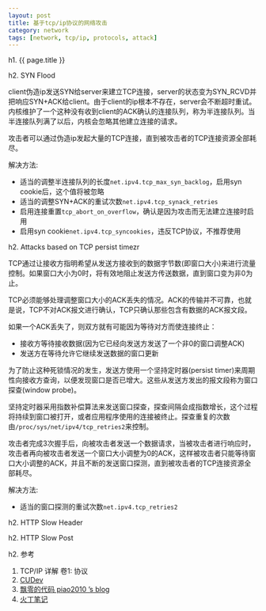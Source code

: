 ```yaml
---
layout: post
title: 基于tcp/ip协议的网络攻击
category: network
tags: [network, tcp/ip, protocols, attack]
---
```


h1. {{ page.title }}

h2. SYN Flood

client伪造ip发送SYN给server来建立TCP连接，server的状态变为SYN_RCVD并把响应SYN+ACK给client。由于client的ip根本不存在，server会不断超时重试。内核维护了一个这种没有收到client的ACK确认的连接队列，称为半连接队列。当半连接队列满了以后，内核会忽略其他建立连接的请求。

攻击者可以通过伪造ip发起大量的TCP连接，直到被攻击者的TCP连接资源全部耗尽。

解决方法:

* 适当的调整半连接队列的长度`net.ipv4.tcp_max_syn_backlog`，启用syn cookie后，这个值将被忽略
* 适当的调整SYN+ACK的重试次数`net.ipv4.tcp_synack_retries`
* 启用连接重置`tcp_abort_on_overflow`，确认是因为攻击而无法建立连接时启用
* 启用syn cookie`net.ipv4.tcp_syncookies`，违反TCP协议，不推荐使用

h2. Attacks based on TCP persist timezr

TCP通过让接收方指明希望从发送方接收到的数据字节数(即窗口大小)来进行流量控制。如果窗口大小为0时，将有效地阻止发送方传送数据，直到窗口变为非0为止。

TCP必须能够处理调整窗口大小的ACK丢失的情况。ACK的传输并不可靠，也就是说，TCP不对ACK报文进行确认，TCP只确认那些包含有数据的ACK报文段。

如果一个ACK丢失了，则双方就有可能因为等待对方而使连接终止：

* 接收方等待接收数据(因为它已经向发送方发送了一个非0的窗口调整ACK)
* 发送方在等待允许它继续发送数据的窗口更新

为了防止这种死锁情况的发生，发送方使用一个坚持定时器(persist timer)来周期性向接收方查询，以便发现窗口是否已增大。这些从发送方发出的报文段称为窗口探查(window probe)。

坚持定时器采用指数补偿算法来发送窗口探查，探查间隔会成指数增长，这个过程将持续到窗口被打开，或者应用程序使用的连接被终止。探查重复的次数由`/proc/sys/net/ipv4/tcp_retries2`来控制。

攻击者完成3次握手后，向被攻击者发送一个数据请求，当被攻击者进行响应时，攻击者再向被攻击者发送一个窗口大小调整为0的ACK，这样被攻击者只能等待窗口大小调整的ACK，并且不断的发送窗口探测，直到被攻击者的TCP连接资源全部耗尽。

解决方法:

* 适当的窗口探测的重试次数`net.ipv4.tcp_retries2`

h2. HTTP Slow Header

h2. HTTP Slow Post

h2. 参考

1. TCP/IP 详解 卷1: 协议
2. [CUDev](http://blog.chinaunix.net/uid/20357359.html "CUDev")
3. [飘零的代码 piao2010 ’s blog](http://www.piao2010.com/ "飘零的代码 piao2010 ’s blog")
4. [火丁笔记](http://huoding.com/ "火丁笔记")
